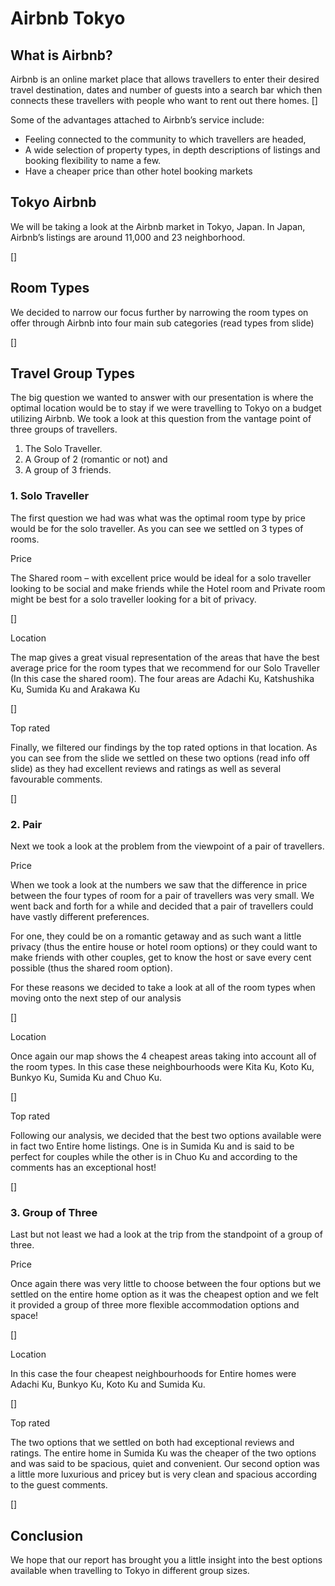# Airbnb Tokyo
## What is Airbnb?
Airbnb is an online market place that allows travellers to enter their desired travel destination, 
dates and number of guests into a search bar which then connects these travellers with people who want to rent out there homes.
[]

Some of the advantages attached to Airbnb’s service include:
- Feeling connected to the community to which travellers are headed, 
-	A wide selection of property types, in depth descriptions of listings and booking flexibility to name a few.
-	Have a cheaper price than other hotel booking markets 

## Tokyo Airbnb
We will be taking a look at the Airbnb market in Tokyo, Japan.
In Japan, Airbnb’s listings are around 11,000 and 23 neighborhood.

[]

## Room Types
We decided to narrow our focus further by narrowing  the room types on offer through Airbnb into four main sub categories (read types from slide)

[]

## Travel Group Types
The big question we wanted to answer with our presentation is where the optimal location would be to stay if we were travelling to Tokyo on a budget utilizing Airbnb. 
We took a look at this question from the vantage point of three groups of travellers. 
1) The Solo Traveller. 
2) A Group of 2 (romantic or not) and 
3) A group of 3 friends. 

### 1. Solo Traveller
The first question we had was what was the optimal room type by price would be for the solo traveller. As you can see we settled on 3 types of rooms. 

Price

The Shared room – with excellent price would be ideal for a solo traveller looking to be social and make friends while the Hotel room and Private room might be best for a solo traveller looking for a bit of privacy. 

[]

Location

The map gives a great visual representation of the areas that have the best average price for the room types that we recommend for our Solo Traveller (In this case the shared room). 
The four areas are Adachi Ku, Katshushika Ku, Sumida Ku and Arakawa Ku

[]

Top rated

Finally, we filtered our findings by the top rated options in that location. 
As you can see from the slide we settled on these two options (read info off slide) as they had excellent reviews and ratings as well as several favourable comments.

[]

### 2. Pair
Next we took a look at the problem from the viewpoint of a pair of travellers.

Price

When we took a look at the numbers we saw that the difference in price between the four types of room for a pair of travellers was very small. 
We went back and forth for a while and decided that a pair of travellers could have vastly different preferences. 

For one, they could be on a romantic getaway and as such want a little privacy (thus the entire house or hotel room options) or they could want to make friends with other couples, 
get to know the host or save every cent possible (thus the shared room option).  

For these reasons we decided to take a look at all of the room types when moving onto the next step of our analysis

[]

Location

Once again our map shows the 4 cheapest areas taking into account all of the room types. 
In this case these neighbourhoods were Kita Ku, Koto Ku, Bunkyo Ku, Sumida Ku and Chuo Ku.

[]

Top rated

Following our analysis, we decided that the best two options available were in fact two Entire home listings. 
One is in Sumida Ku and is said to be perfect for couples while the other is in Chuo Ku and according to the comments has an exceptional host!

[]

### 3. Group of Three

Last but not least we had a look at the trip from the standpoint of a group of three. 

Price

Once again there was very little to choose between the four options but we settled on the entire home option as it was the cheapest option and we felt it provided a group of three more flexible accommodation options and space!

[]

Location

In this case the four cheapest neighbourhoods for Entire homes were Adachi Ku, Bunkyo Ku, Koto Ku and Sumida Ku.

[]

Top rated

The two options that we settled on both had exceptional reviews and ratings. 
The entire home in Sumida Ku was the cheaper of the two options and was said to be spacious, quiet and convenient. 
Our second option was a little more luxurious and pricey but is very clean and spacious according to the guest comments. 

[]

## Conclusion

We hope that our report has brought you a little insight into the best options available when travelling to Tokyo in different group sizes. 

